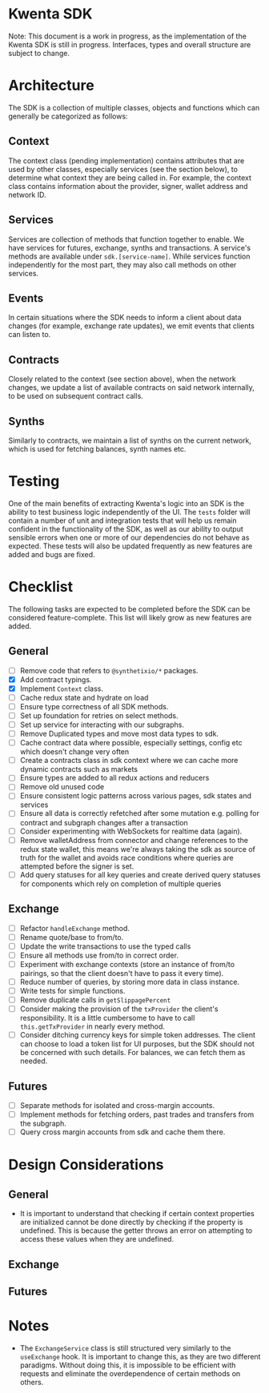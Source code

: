 # Kwenta SDK

Note: This document is a work in progress, as the implementation of the Kwenta SDK is still in progress. Interfaces, types and overall structure are subject to change.

# Architecture

The SDK is a collection of multiple classes, objects and functions which can generally be categorized as follows:

## Context

The context class (pending implementation) contains attributes that are used by other classes, especially services (see the section below), to determine what context they are being called in. For example, the context class contains information about the provider, signer, wallet address and network ID.

## Services

Services are collection of methods that function together to enable. We have services for futures, exchange, synths and transactions. A service's methods are available under `sdk.[service-name]`. While services function independently for the most part, they may also call methods on other services.

## Events

In certain situations where the SDK needs to inform a client about data changes (for example, exchange rate updates), we emit events that clients can listen to.

## Contracts

Closely related to the context (see section above), when the network changes, we update a list of available contracts on said network internally, to be used on subsequent contract calls.

## Synths

Similarly to contracts, we maintain a list of synths on the current network, which is used for fetching balances, synth names etc.

# Testing

One of the main benefits of extracting Kwenta's logic into an SDK is the ability to test business logic independently of the UI. The `tests` folder will contain a number of unit and integration tests that will help us remain confident in the functionality of the SDK, as well as our ability to output sensible errors when one or more of our dependencies do not behave as expected. These tests will also be updated frequently as new features are added and bugs are fixed.

# Checklist

The following tasks are expected to be completed before the SDK can be considered feature-complete. This list will likely grow as new features are added.

## General

- [ ] Remove code that refers to `@synthetixio/*` packages.
- [x] Add contract typings.
- [x] Implement `Context` class.
- [ ] Cache redux state and hydrate on load
- [ ] Ensure type correctness of all SDK methods.
- [ ] Set up foundation for retries on select methods.
- [ ] Set up service for interacting with our subgraphs.
- [ ] Remove Duplicated types and move most data types to sdk.
- [ ] Cache contract data where possible, especially settings, config etc which doesn't change very often
- [ ] Create a contracts class in sdk context where we can cache more dynamic contracts such as markets
- [ ] Ensure types are added to all redux actions and reducers
- [ ] Remove old unused code
- [ ] Ensure consistent logic patterns across various pages, sdk states and services
- [ ] Ensure all data is correctly refetched after some mutation e.g. polling for contract and subgraph changes after a transaction
- [ ] Consider experimenting with WebSockets for realtime data (again).
- [ ] Remove walletAddress from connector and change references to the redux state wallet, this means we're always taking the sdk as source of truth for the wallet and avoids race conditions where queries are attempted before the signer is set.
- [ ] Add query statuses for all key queries and create derived query statuses for components which rely on completion of multiple queries

## Exchange

- [ ] Refactor `handleExchange` method.
- [ ] Rename quote/base to from/to.
- [ ] Update the write transactions to use the typed calls
- [ ] Ensure all methods use from/to in correct order.
- [ ] Experiment with exchange contexts (store an instance of from/to pairings, so that the client doesn't have to pass it every time).
- [ ] Reduce number of queries, by storing more data in class instance.
- [ ] Write tests for simple functions.
- [ ] Remove duplicate calls in `getSlippagePercent`
- [ ] Consider making the provision of the `txProvider` the client's responsibility. It is a little cumbersome to have to call `this.getTxProvider` in nearly every method.
- [ ] Consider ditching currency keys for simple token addresses. The client can choose to load a token list for UI purposes, but the SDK should not be concerned with such details. For balances, we can fetch them as needed.

## Futures

- [ ] Separate methods for isolated and cross-margin accounts.
- [ ] Implement methods for fetching orders, past trades and transfers from the subgraph.
- [ ] Query cross margin accounts from sdk and cache them there.

# Design Considerations

## General

- It is important to understand that checking if certain context properties are initialized cannot be done directly by checking if the property is undefined. This is because the getter throws an error on attempting to access these values when they are undefined.

## Exchange

## Futures

# Notes

- The `ExchangeService` class is still structured very similarly to the `useExchange` hook. It is important to change this, as they are two different paradigms. Without doing this, it is impossible to be efficient with requests and eliminate the overdependence of certain methods on others.
